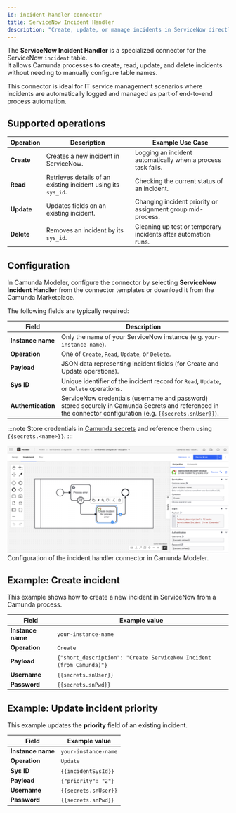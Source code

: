 ```yaml
---
id: incident-handler-connector
title: ServiceNow Incident Handler
description: "Create, update, or manage incidents in ServiceNow directly from Camunda processes using the incident handler connector."
---
```


The **ServiceNow Incident Handler** is a specialized connector for the ServiceNow `incident` table.  
It allows Camunda processes to create, read, update, and delete incidents without needing to manually configure table names.

This connector is ideal for IT service management scenarios where incidents are automatically logged and managed as part of end-to-end process automation.

## Supported operations

| Operation  | Description                                                   | Example Use Case                                               |
| ---------- | ------------------------------------------------------------- | -------------------------------------------------------------- |
| **Create** | Creates a new incident in ServiceNow.                         | Logging an incident automatically when a process task fails.   |
| **Read**   | Retrieves details of an existing incident using its `sys_id`. | Checking the current status of an incident.                    |
| **Update** | Updates fields on an existing incident.                       | Changing incident priority or assignment group mid-process.    |
| **Delete** | Removes an incident by its `sys_id`.                          | Cleaning up test or temporary incidents after automation runs. |

## Configuration

In Camunda Modeler, configure the connector by selecting **ServiceNow Incident Handler** from the connector templates or download it from the Camunda Marketplace.

The following fields are typically required:

| Field              | Description                                                                                                                                                  |
| ------------------ | ------------------------------------------------------------------------------------------------------------------------------------------------------------ |
| **Instance name**  | Only the name of your ServiceNow instance (e.g. `your-instance-name`).                                                                                       |
| **Operation**      | One of `Create`, `Read`, `Update`, or `Delete`.                                                                                                              |
| **Payload**        | JSON data representing incident fields (for Create and Update operations).                                                                                   |
| **Sys ID**         | Unique identifier of the incident record for `Read`, `Update`, or `Delete` operations.                                                                       |
| **Authentication** | ServiceNow credentials (username and password) stored securely in Camunda Secrets and referenced in the connector configuration (e.g. `{{secrets.snUser}}`). |

:::note
Store credentials in [Camunda secrets](https://docs.camunda.io/docs/components/connectors/use-connectors/secrets/) and reference them using `{{secrets.<name>}}`.
:::

![ServiceNow Incident Handler example](../img/incident-handler.png)  
Configuration of the incident handler connector in Camunda Modeler.

## Example: Create incident

This example shows how to create a new incident in ServiceNow from a Camunda process.

| Field             | Example value                                                        |
| ----------------- | -------------------------------------------------------------------- |
| **Instance name** | `your-instance-name`                                                 |
| **Operation**     | `Create`                                                             |
| **Payload**       | `{"short_description": "Create ServiceNow Incident (from Camunda)"}` |
| **Username**      | `{{secrets.snUser}}`                                                 |
| **Password**      | `{{secrets.snPwd}}`                                                  |

## Example: Update incident priority

This example updates the **priority** field of an existing incident.

| Field             | Example value        |
| ----------------- | -------------------- |
| **Instance name** | `your-instance-name` |
| **Operation**     | `Update`             |
| **Sys ID**        | `{{incidentSysId}}`  |
| **Payload**       | `{"priority": "2"}`  |
| **Username**      | `{{secrets.snUser}}` |
| **Password**      | `{{secrets.snPwd}}`  |
